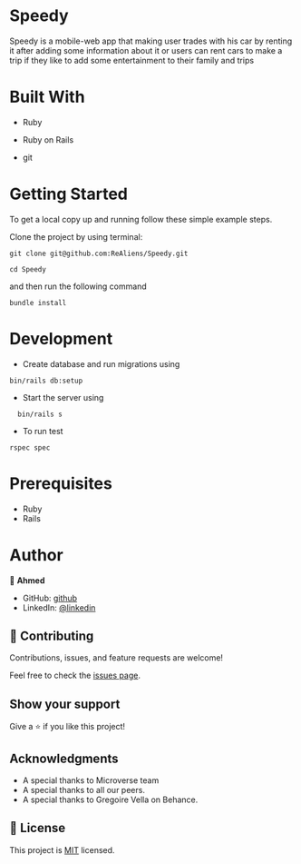 # Speedy

Speedy is a mobile-web app that making user trades with his car by renting it after adding some information about it or users can rent cars to make a trip if they like 
to add some entertainment to their family and trips

# Built With

- Ruby

- Ruby on Rails

- git

# Getting Started

To get a local copy up and running follow these simple example steps.

Clone the project by using terminal:

```
git clone git@github.com:ReAliens/Speedy.git

cd Speedy
```

and then run the following command

```
bundle install
```

# Development

- Create database and run migrations using

```
bin/rails db:setup
```

- Start the server using

```
  bin/rails s
```

- To run test 
```
rspec spec
```

# Prerequisites

- Ruby 
- Rails

# Author

👤 **Ahmed**
* GitHub: [github](https://github.com/ReAliens)
* LinkedIn: [@linkedin](https://www.linkedin.com/in/armali/)

## 🤝 Contributing

Contributions, issues, and feature requests are welcome!

Feel free to check the [issues page](../../issues).

## Show your support

Give a ⭐️ if you like this project!

## Acknowledgments

- A special thanks to Microverse team
- A special thanks to all our peers.
- A special thanks to Gregoire Vella on Behance.


## 📝 License

This project is [MIT](./MIT.md) licensed.
